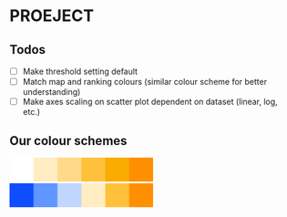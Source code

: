 # PROEJECT

## Todos

- [ ] Make threshold setting default
- [ ] Match map and ranking colours (similar colour scheme for better understanding)
- [ ] Make axes scaling on scatter plot dependent on dataset (linear, log, etc.)

## Our colour schemes

<img src="public/mono_color_palett.png" width = 50% alt="Mono colour scheme" title="Mono colour scheme">
<img src="public/duo_color_palett.png" width = 50% alt="Mono colour scheme" title="Mono colour scheme">
